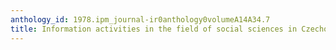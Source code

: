 ```yaml
---
anthology_id: 1978.ipm_journal-ir0anthology0volumeA14A34.7
title: Information activities in the field of social sciences in Czechoslovakia
---
```

